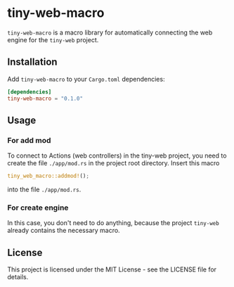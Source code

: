 # tiny-web-macro

`tiny-web-macro` is a macro library for automatically connecting the web engine for the `tiny-web` project.

## Installation

Add `tiny-web-macro` to your `Cargo.toml` dependencies:

```toml
[dependencies]
tiny-web-macro = "0.1.0"
```

## Usage

### For add mod

To connect to Actions (web controllers) in the tiny-web project, you need to create the file `./app/mod.rs` in the project root directory. Insert this macro

```rust
tiny_web_macro::addmod!();
```

into the file `./app/mod.rs`.

### For create engine

In this case, you don't need to do anything, because the project `tiny-web` already contains the necessary macro.

## License

This project is licensed under the MIT License - see the LICENSE file for details.